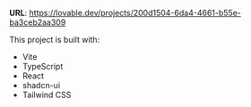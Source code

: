 **URL**: https://lovable.dev/projects/200d1504-6da4-4661-b55e-ba3ceb2aa309

This project is built with:

- Vite
- TypeScript
- React
- shadcn-ui
- Tailwind CSS



